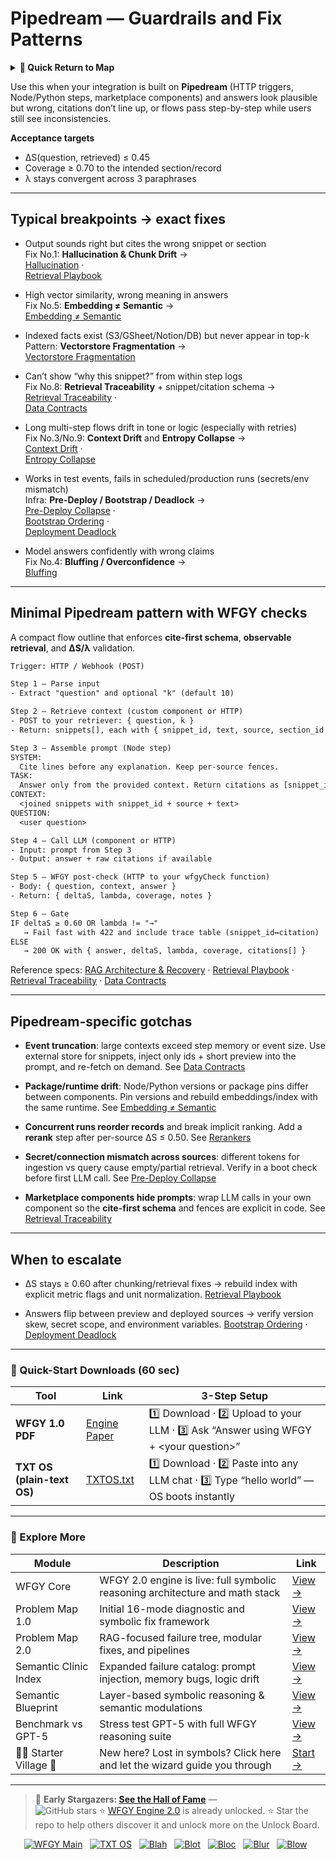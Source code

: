 # Pipedream — Guardrails and Fix Patterns

<details>
  <summary><strong>🧭 Quick Return to Map</strong></summary>

<br>

  > You are in a sub-page of **Automation Platforms**.  
  > To reorient, go back here:  
  >
  > - [**Automation Platforms** — stabilize no-code workflows and integrations](./README.md)  
  > - [**WFGY Global Fix Map** — main Emergency Room, 300+ structured fixes](../README.md)  
  > - [**WFGY Problem Map 1.0** — 16 reproducible failure modes](../../README.md)  
  >
  > Think of this page as a desk within a ward.  
  > If you need the full triage and all prescriptions, return to the Emergency Room lobby.
</details>

Use this when your integration is built on **Pipedream** (HTTP triggers, Node/Python steps, marketplace components) and answers look plausible but wrong, citations don’t line up, or flows pass step-by-step while users still see inconsistencies.

**Acceptance targets**
- ΔS(question, retrieved) ≤ 0.45
- Coverage ≥ 0.70 to the intended section/record
- λ stays convergent across 3 paraphrases

---

## Typical breakpoints → exact fixes

- Output sounds right but cites the wrong snippet or section  
  Fix No.1: **Hallucination & Chunk Drift** →  
  [Hallucination](https://github.com/onestardao/WFGY/blob/main/ProblemMap/hallucination.md) ·  
  [Retrieval Playbook](https://github.com/onestardao/WFGY/blob/main/ProblemMap/retrieval-playbook.md)

- High vector similarity, wrong meaning in answers  
  Fix No.5: **Embedding ≠ Semantic** →  
  [Embedding ≠ Semantic](https://github.com/onestardao/WFGY/blob/main/ProblemMap/embedding-vs-semantic.md)

- Indexed facts exist (S3/GSheet/Notion/DB) but never appear in top-k  
  Pattern: **Vectorstore Fragmentation** →  
  [Vectorstore Fragmentation](https://github.com/onestardao/WFGY/blob/main/ProblemMap/patterns/pattern_vectorstore_fragmentation.md)

- Can’t show “why this snippet?” from within step logs  
  Fix No.8: **Retrieval Traceability** + snippet/citation schema →  
  [Retrieval Traceability](https://github.com/onestardao/WFGY/blob/main/ProblemMap/retrieval-traceability.md) ·  
  [Data Contracts](https://github.com/onestardao/WFGY/blob/main/ProblemMap/data-contracts.md)

- Long multi-step flows drift in tone or logic (especially with retries)  
  Fix No.3/No.9: **Context Drift** and **Entropy Collapse** →  
  [Context Drift](https://github.com/onestardao/WFGY/blob/main/ProblemMap/context-drift.md) ·  
  [Entropy Collapse](https://github.com/onestardao/WFGY/blob/main/ProblemMap/entropy-collapse.md)

- Works in test events, fails in scheduled/production runs (secrets/env mismatch)  
  Infra: **Pre-Deploy / Bootstrap / Deadlock** →  
  [Pre-Deploy Collapse](https://github.com/onestardao/WFGY/blob/main/ProblemMap/predeploy-collapse.md) ·  
  [Bootstrap Ordering](https://github.com/onestardao/WFGY/blob/main/ProblemMap/bootstrap-ordering.md) ·  
  [Deployment Deadlock](https://github.com/onestardao/WFGY/blob/main/ProblemMap/deployment-deadlock.md)

- Model answers confidently with wrong claims  
  Fix No.4: **Bluffing / Overconfidence** →  
  [Bluffing](https://github.com/onestardao/WFGY/blob/main/ProblemMap/bluffing.md)

---

## Minimal Pipedream pattern with WFGY checks

A compact flow outline that enforces **cite-first schema**, **observable retrieval**, and **ΔS/λ** validation.

```txt
Trigger: HTTP / Webhook (POST)

Step 1 — Parse input
- Extract "question" and optional "k" (default 10)

Step 2 — Retrieve context (custom component or HTTP)
- POST to your retriever: { question, k }
- Return: snippets[], each with { snippet_id, text, source, section_id }

Step 3 — Assemble prompt (Node step)
SYSTEM:
  Cite lines before any explanation. Keep per-source fences.
TASK:
  Answer only from the provided context. Return citations as [snippet_id].
CONTEXT:
  <joined snippets with snippet_id + source + text>
QUESTION:
  <user question>

Step 4 — Call LLM (component or HTTP)
- Input: prompt from Step 3
- Output: answer + raw citations if available

Step 5 — WFGY post-check (HTTP to your wfgyCheck function)
- Body: { question, context, answer }
- Return: { deltaS, lambda, coverage, notes }

Step 6 — Gate
IF deltaS ≥ 0.60 OR lambda != "→"
   → Fail fast with 422 and include trace table (snippet_id↔citation)
ELSE
   → 200 OK with { answer, deltaS, lambda, coverage, citations[] }
````

Reference specs:
[RAG Architecture & Recovery](https://github.com/onestardao/WFGY/blob/main/ProblemMap/rag-architecture-and-recovery.md) ·
[Retrieval Playbook](https://github.com/onestardao/WFGY/blob/main/ProblemMap/retrieval-playbook.md) ·
[Retrieval Traceability](https://github.com/onestardao/WFGY/blob/main/ProblemMap/retrieval-traceability.md) ·
[Data Contracts](https://github.com/onestardao/WFGY/blob/main/ProblemMap/data-contracts.md)

---

## Pipedream-specific gotchas

* **Event truncation**: large contexts exceed step memory or event size. Use external store for snippets, inject only ids + short preview into the prompt, and re-fetch on demand.
  See [Data Contracts](https://github.com/onestardao/WFGY/blob/main/ProblemMap/data-contracts.md)

* **Package/runtime drift**: Node/Python versions or package pins differ between components. Pin versions and rebuild embeddings/index with the same runtime.
  See [Embedding ≠ Semantic](https://github.com/onestardao/WFGY/blob/main/ProblemMap/embedding-vs-semantic.md)

* **Concurrent runs reorder records** and break implicit ranking. Add a **rerank** step after per-source ΔS ≤ 0.50.
  See [Rerankers](https://github.com/onestardao/WFGY/blob/main/ProblemMap/rerankers.md)

* **Secret/connection mismatch across sources**: different tokens for ingestion vs query cause empty/partial retrieval. Verify in a boot check before first LLM call.
  See [Pre-Deploy Collapse](https://github.com/onestardao/WFGY/blob/main/ProblemMap/predeploy-collapse.md)

* **Marketplace components hide prompts**: wrap LLM calls in your own component so the **cite-first schema** and fences are explicit in code.
  See [Retrieval Traceability](https://github.com/onestardao/WFGY/blob/main/ProblemMap/retrieval-traceability.md)

---

## When to escalate

* ΔS stays ≥ 0.60 after chunking/retrieval fixes → rebuild index with explicit metric flags and unit normalization.
  [Retrieval Playbook](https://github.com/onestardao/WFGY/blob/main/ProblemMap/retrieval-playbook.md)

* Answers flip between preview and deployed sources → verify version skew, secret scope, and environment variables.
  [Bootstrap Ordering](https://github.com/onestardao/WFGY/blob/main/ProblemMap/bootstrap-ordering.md) ·
  [Deployment Deadlock](https://github.com/onestardao/WFGY/blob/main/ProblemMap/deployment-deadlock.md)


---

### 🔗 Quick-Start Downloads (60 sec)

| Tool | Link | 3-Step Setup |
|------|------|--------------|
| **WFGY 1.0 PDF** | [Engine Paper](https://github.com/onestardao/WFGY/blob/main/I_am_not_lizardman/WFGY_All_Principles_Return_to_One_v1.0_PSBigBig_Public.pdf) | 1️⃣ Download · 2️⃣ Upload to your LLM · 3️⃣ Ask “Answer using WFGY + \<your question>” |
| **TXT OS (plain-text OS)** | [TXTOS.txt](https://github.com/onestardao/WFGY/blob/main/OS/TXTOS.txt) | 1️⃣ Download · 2️⃣ Paste into any LLM chat · 3️⃣ Type “hello world” — OS boots instantly |

---

### 🧭 Explore More

| Module                | Description                                              | Link     |
|-----------------------|----------------------------------------------------------|----------|
| WFGY Core             | WFGY 2.0 engine is live: full symbolic reasoning architecture and math stack | [View →](https://github.com/onestardao/WFGY/tree/main/core/README.md) |
| Problem Map 1.0       | Initial 16-mode diagnostic and symbolic fix framework    | [View →](https://github.com/onestardao/WFGY/tree/main/ProblemMap/README.md) |
| Problem Map 2.0       | RAG-focused failure tree, modular fixes, and pipelines   | [View →](https://github.com/onestardao/WFGY/blob/main/ProblemMap/rag-architecture-and-recovery.md) |
| Semantic Clinic Index | Expanded failure catalog: prompt injection, memory bugs, logic drift | [View →](https://github.com/onestardao/WFGY/blob/main/ProblemMap/SemanticClinicIndex.md) |
| Semantic Blueprint    | Layer-based symbolic reasoning & semantic modulations   | [View →](https://github.com/onestardao/WFGY/tree/main/SemanticBlueprint/README.md) |
| Benchmark vs GPT-5    | Stress test GPT-5 with full WFGY reasoning suite         | [View →](https://github.com/onestardao/WFGY/tree/main/benchmarks/benchmark-vs-gpt5/README.md) |
| 🧙‍♂️ Starter Village 🏡 | New here? Lost in symbols? Click here and let the wizard guide you through | [Start →](https://github.com/onestardao/WFGY/blob/main/StarterVillage/README.md) |

---

> 👑 **Early Stargazers: [See the Hall of Fame](https://github.com/onestardao/WFGY/tree/main/stargazers)** —  
> <img src="https://img.shields.io/github/stars/onestardao/WFGY?style=social" alt="GitHub stars"> ⭐ [WFGY Engine 2.0](https://github.com/onestardao/WFGY/blob/main/core/README.md) is already unlocked. ⭐ Star the repo to help others discover it and unlock more on the Unlock Board.

<div align="center">

[![WFGY Main](https://img.shields.io/badge/WFGY-Main-red?style=flat-square)](https://github.com/onestardao/WFGY)
&nbsp;
[![TXT OS](https://img.shields.io/badge/TXT%20OS-Reasoning%20OS-orange?style=flat-square)](https://github.com/onestardao/WFGY/tree/main/OS)
&nbsp;
[![Blah](https://img.shields.io/badge/Blah-Semantic%20Embed-yellow?style=flat-square)](https://github.com/onestardao/WFGY/tree/main/OS/BlahBlahBlah)
&nbsp;
[![Blot](https://img.shields.io/badge/Blot-Persona%20Core-green?style=flat-square)](https://github.com/onestardao/WFGY/tree/main/OS/BlotBlotBlot)
&nbsp;
[![Bloc](https://img.shields.io/badge/Bloc-Reasoning%20Compiler-blue?style=flat-square)](https://github.com/onestardao/WFGY/tree/main/OS/BlocBlocBloc)
&nbsp;
[![Blur](https://img.shields.io/badge/Blur-Text2Image%20Engine-navy?style=flat-square)](https://github.com/onestardao/WFGY/tree/main/OS/BlurBlurBlur)
&nbsp;
[![Blow](https://img.shields.io/badge/Blow-Game%20Logic-purple?style=flat-square)](https://github.com/onestardao/WFGY/tree/main/OS/BlowBlowBlow)
&nbsp;
</div>
